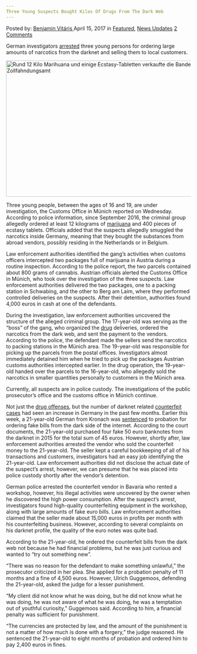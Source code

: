 ```yaml
---
Three Young Suspects Bought Kilos Of Drugs From The Dark Web
---
```

<article class="post-listing post-19197 post type-post status-publish format-standard has-post-thumbnail hentry category-deepdot-news category-news-updates tag-bought tag-dark tag-kilos tag-suspects tag-web tag-young">
    <div class="post-inner">
        <span>Posted by: <a href="https://www.deepdotweb.com/author/benjaminvi/" title="">Benjamin Vitáris </a></span>
    <span>April 15, 2017</span>
    <span>in <a href="https://www.deepdotweb.com/category/deepdot-news/" rel="category tag">Featured</a>, <a href="https://www.deepdotweb.com/category/news-updates/" rel="category tag">News Updates</a></span>
    <span><a href="https://www.deepdotweb.com/2017/04/15/three-young-suspects-bought-kilos-drugs-dark-web/#comments">2 Comments</a></span>
    </p>
    <div class="clear"></div>
    <div class="entry">
    <p>German investigators <a href="http://www.abendzeitung-muenchen.de/inhalt.drei-verdaechtige-in-u-haft-jugendbande-verkauft-kiloweise-drogen-im-darknet.a47721f3-a1e4-41c3-9cba-95fc9dfcea83.html">arrested</a> three young persons for ordering large amounts of narcotics from the darknet and selling them to local customers.</p>
    <p><img class="wp-image-19201 aligncenter" src="https://www.deepdotweb.com/wp-content/uploads/2017/04/rund-12-kilo-marihuana-und-einige-ecstasy-tablette.jpeg" alt="Rund 12 Kilo Marihuana und einige Ecstasy-Tabletten verkaufte die Bande im Darknet. Foto: Zollfahndungsamt" width="660" height="371" srcset="https://www.deepdotweb.com/wp-content/uploads/2017/04/rund-12-kilo-marihuana-und-einige-ecstasy-tablette.jpeg 1024w, https://www.deepdotweb.com/wp-content/uploads/2017/04/rund-12-kilo-marihuana-und-einige-ecstasy-tablette-300x169.jpeg 300w" sizes="(max-width: 660px) 100vw, 660px" /></p>
    <p>Three young people, between the ages of 16 and 19, are under investigation, the Customs Office in Münich reported on Wednesday. According to police information, since September 2016, the criminal group allegedly ordered at least 12 kilograms of <a href="https://www.deepdotweb.com/tag/marijuana/">marijuana</a> and 400 pieces of ecstasy tablets. Officials added that the suspects allegedly smuggled the narcotics inside Germany, meaning that they bought the substances from abroad vendors, possibly residing in the Netherlands or in Belgium.</p>
    <p>Law enforcement authorities identified the gang’s activities when customs officers intercepted two packages full of marijuana in Austria during a routine inspection. According to the police report, the two parcels contained about 800 grams of cannabis. Austrian officials alerted the Customs Office in Münich, who took over the investigation of the three suspects. Law enforcement authorities delivered the two packages, one to a packing station in Schwabing, and the other to Berg am Laim, where they performed controlled deliveries on the suspects. After their detention, authorities found 4,000 euros in cash at one of the defendants.</p>
    <p>During the investigation, law enforcement authorities uncovered the structure of the alleged criminal group. The 17-year-old was serving as the “boss” of the gang, who organized the <a href="https://www.deepdotweb.com/tag/drugs/">drug</a> deliveries, ordered the narcotics from the dark web, and sent the payment to the vendors. According to the police, the defendant made the sellers send the narcotics to packing stations in the Münich area. The 19-year-old was responsible for picking up the parcels from the postal offices. Investigators almost immediately detained him when he tried to pick up the packages Austrian customs authorities intercepted earlier. In the drug operation, the 19-year-old handed over the parcels to the 16-year-old, who allegedly sold the narcotics in smaller quantities personally to customers in the Münich area.</p>
    <p>Currently, all suspects are in police custody. The investigations of the public prosecutor’s office and the customs office in Münich continue.</p>
    <p>Not just the <a href="https://www.deepdotweb.com/2017/03/11/asia-food-narcotics-ring-busted-germany/">drug offenses</a>, but the number of darknet related <a href="https://www.deepdotweb.com/2017/03/28/german-tried-pay-counterfeit-money-pizza-got-busted/">counterfeit cases</a> had seen an increase in Germany in the past few months. Earlier this week, a 21-year-old German from Kronach was <a href="http://www.np-coburg.de/region/kronach/Fataler-Klick-fuehrt-fast-ins-Gefaengnis;art83426,5435609">sentenced</a> to probation for ordering fake bills from the dark side of the internet. According to the court documents, the 21-year-old purchased four fake 50 euro banknotes from the darknet in 2015 for the total sum of 45 euros. However, shortly after, law enforcement authorities arrested the vendor who sold the counterfeit money to the 21-year-old. The seller kept a careful bookkeeping of all of his transactions and customers, investigators had an easy job identifying the 21-year-old. Law enforcement authorities did not disclose the actual date of the suspect’s arrest, however, we can presume that he was placed into police custody shortly after the vendor’s detention.</p>
    <p>German police arrested the counterfeit vendor in Bavaria who rented a workshop, however, his illegal activities were uncovered by the owner when he discovered the high power consumption. After the suspect’s arrest, investigators found high-quality counterfeiting equipment in the workshop, along with large amounts of fake euro bills. Law enforcement authorities claimed that the seller made about 15,000 euros in profits per month with his counterfeiting business. However, according to several complaints on his darknet profile, the quality of the euro notes was quite bad.</p>
    <p><a id="post-19197-_gjdgxs"></a> According to the 21-year-old, he ordered the counterfeit bills from the dark web not because he had financial problems, but he was just curious and wanted to “try out something new”.</p>
    <p>&#8220;There was no reason for the defendant to make something unlawful,&#8221; the prosecutor criticized in her plea. She applied for a probation penalty of 11 months and a fine of 4,500 euros. However, Ulrich Guggemoos, defending the 21-year-old, asked the judge for a lesser punishment.</p>
    <p>&#8220;My client did not know what he was doing, but he did not know what he was doing, he was not aware of what he was doing, he was a temptation out of youthful curiosity,” Guggemoos said. According to him, a financial penalty was sufficient for punishment.</p>
    <p>&#8220;The currencies are protected by law, and the amount of the punishment is not a matter of how much is done with a forgery,&#8221; the judge reasoned. He sentenced the 21-year-old to eight months of probation and ordered him to pay 2,400 euros in fines.</p>
    </div>
    <span style="display:none"><a href="https://www.deepdotweb.com/tag/bought/" rel="tag">bought</a> <a href="https://www.deepdotweb.com/tag/dark/" rel="tag">dark</a> <a href="https://www.deepdotweb.com/tag/drugs/" rel="tag">drugs</a> <a href="https://www.deepdotweb.com/tag/kilos/" rel="tag">kilos</a> <a href="https://www.deepdotweb.com/tag/suspects/" rel="tag">suspects</a> <a href="https://www.deepdotweb.com/tag/web/" rel="tag">web</a> <a href="https://www.deepdotweb.com/tag/young/" rel="tag">young</a></span> <span style="display:none" class="updated">2017-04-15</span>
    <div style="display:none" class="vcard author" itemprop="author" itemscope itemtype="http://schema.org/Person"><strong class="fn" itemprop="name"><a href="https://www.deepdotweb.com/author/benjaminvi/" title="Posts by Benjamin Vitáris" rel="author">Benjamin Vitáris</a></strong></div>
    </div>
</article>

